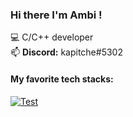 ### Hi there I'm Ambi !
:computer: C/C++ developer </br> 
📫 **Discord:** kapitche#5302

#### My favorite tech stacks:
[![Test](https://skillicons.dev/icons?i=c,cpp,cs,js,py)]()
